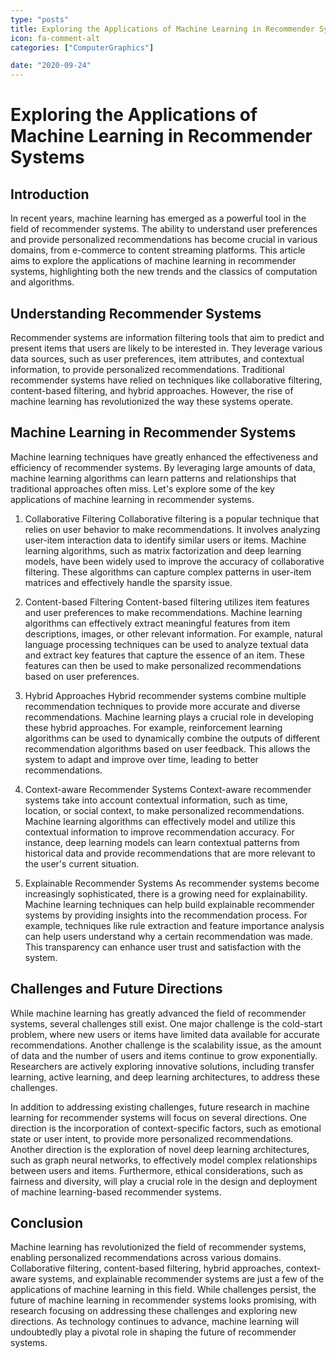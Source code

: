 ```yaml
---
type: "posts"
title: Exploring the Applications of Machine Learning in Recommender Systems
icon: fa-comment-alt
categories: ["ComputerGraphics"]

date: "2020-09-24"
---
```




# Exploring the Applications of Machine Learning in Recommender Systems

## Introduction
In recent years, machine learning has emerged as a powerful tool in the field of recommender systems. The ability to understand user preferences and provide personalized recommendations has become crucial in various domains, from e-commerce to content streaming platforms. This article aims to explore the applications of machine learning in recommender systems, highlighting both the new trends and the classics of computation and algorithms.

## Understanding Recommender Systems
Recommender systems are information filtering tools that aim to predict and present items that users are likely to be interested in. They leverage various data sources, such as user preferences, item attributes, and contextual information, to provide personalized recommendations. Traditional recommender systems have relied on techniques like collaborative filtering, content-based filtering, and hybrid approaches. However, the rise of machine learning has revolutionized the way these systems operate.

## Machine Learning in Recommender Systems
Machine learning techniques have greatly enhanced the effectiveness and efficiency of recommender systems. By leveraging large amounts of data, machine learning algorithms can learn patterns and relationships that traditional approaches often miss. Let's explore some of the key applications of machine learning in recommender systems.

1. Collaborative Filtering
Collaborative filtering is a popular technique that relies on user behavior to make recommendations. It involves analyzing user-item interaction data to identify similar users or items. Machine learning algorithms, such as matrix factorization and deep learning models, have been widely used to improve the accuracy of collaborative filtering. These algorithms can capture complex patterns in user-item matrices and effectively handle the sparsity issue.

2. Content-based Filtering
Content-based filtering utilizes item features and user preferences to make recommendations. Machine learning algorithms can effectively extract meaningful features from item descriptions, images, or other relevant information. For example, natural language processing techniques can be used to analyze textual data and extract key features that capture the essence of an item. These features can then be used to make personalized recommendations based on user preferences.

3. Hybrid Approaches
Hybrid recommender systems combine multiple recommendation techniques to provide more accurate and diverse recommendations. Machine learning plays a crucial role in developing these hybrid approaches. For example, reinforcement learning algorithms can be used to dynamically combine the outputs of different recommendation algorithms based on user feedback. This allows the system to adapt and improve over time, leading to better recommendations.

4. Context-aware Recommender Systems
Context-aware recommender systems take into account contextual information, such as time, location, or social context, to make personalized recommendations. Machine learning algorithms can effectively model and utilize this contextual information to improve recommendation accuracy. For instance, deep learning models can learn contextual patterns from historical data and provide recommendations that are more relevant to the user's current situation.

5. Explainable Recommender Systems
As recommender systems become increasingly sophisticated, there is a growing need for explainability. Machine learning techniques can help build explainable recommender systems by providing insights into the recommendation process. For example, techniques like rule extraction and feature importance analysis can help users understand why a certain recommendation was made. This transparency can enhance user trust and satisfaction with the system.

## Challenges and Future Directions
While machine learning has greatly advanced the field of recommender systems, several challenges still exist. One major challenge is the cold-start problem, where new users or items have limited data available for accurate recommendations. Another challenge is the scalability issue, as the amount of data and the number of users and items continue to grow exponentially. Researchers are actively exploring innovative solutions, including transfer learning, active learning, and deep learning architectures, to address these challenges.

In addition to addressing existing challenges, future research in machine learning for recommender systems will focus on several directions. One direction is the incorporation of context-specific factors, such as emotional state or user intent, to provide more personalized recommendations. Another direction is the exploration of novel deep learning architectures, such as graph neural networks, to effectively model complex relationships between users and items. Furthermore, ethical considerations, such as fairness and diversity, will play a crucial role in the design and deployment of machine learning-based recommender systems.

## Conclusion
Machine learning has revolutionized the field of recommender systems, enabling personalized recommendations across various domains. Collaborative filtering, content-based filtering, hybrid approaches, context-aware systems, and explainable recommender systems are just a few of the applications of machine learning in this field. While challenges persist, the future of machine learning in recommender systems looks promising, with research focusing on addressing these challenges and exploring new directions. As technology continues to advance, machine learning will undoubtedly play a pivotal role in shaping the future of recommender systems.